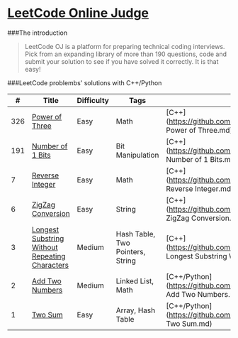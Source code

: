 # [LeetCode Online Judge](https://leetcode.com/)

###The introduction

>LeetCode OJ is a platform for preparing technical coding interviews. Pick from an expanding library of more than 190 questions, code and submit your solution to see if you have solved it correctly. It is that easy!


###LeetCode problembs' solutions with C++/Python
 	
| # | Title | Difficulty | Tags | My solutions |
|---|-------|------------|------------|-------------|
| 326 | [Power of Three](https://leetcode.com/problems/power-of-three/) | Easy | Math | [C++](https://github.com/flyi/LeetCode/blob/master/Algorithms/326. Power of Three.md) |
| 191 | [Number of 1 Bits](https://leetcode.com/problems/number-of-1-bits/) | Easy | Bit Manipulation | [C++](https://github.com/flyi/LeetCode/blob/master/Algorithms/191. Number of 1 Bits.md) |
| 7 | [Reverse Integer](https://leetcode.com/problems/reverse-integer/) | Easy | Math | [C++](https://github.com/flyi/LeetCode/blob/master/Algorithms/7. Reverse Integer.md) |
| 6 | [ZigZag Conversion](https://leetcode.com/problems/zigzag-conversion/) | Easy | String | [C++](https://github.com/flyi/LeetCode/blob/master/Algorithms/6. ZigZag Conversion.md) |
| 3 | [Longest Substring Without Repeating Characters](https://leetcode.com/problems/longest-substring-without-repeating-characters/) | Medium | Hash Table, Two Pointers, String | [C++](https://github.com/flyi/LeetCode/blob/master/Algorithms/3. Longest Substring Without Repeating Characters.md) |
| 2 | [Add Two Numbers](https://leetcode.com/problems/add-two-numbers/) | Medium | Linked List, Math | [C++/Python](https://github.com/flyi/LeetCode/blob/master/Algorithms/2. Add Two Numbers.md) |
| 1 | [Two Sum](https://leetcode.com/problems/two-sum/) | Easy | Array, Hash Table | [C++/Python](https://github.com/flyi/LeetCode/blob/master/Algorithms/1. Two Sum.md) |
